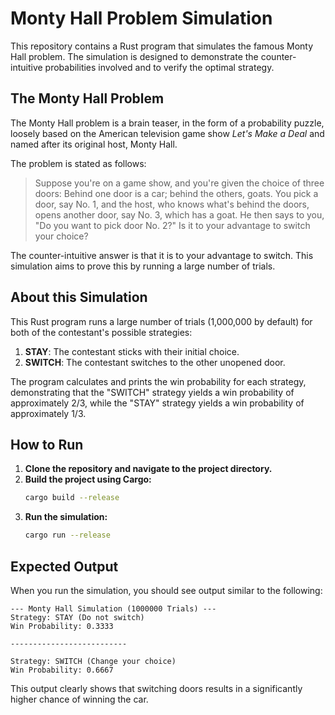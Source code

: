 # Monty Hall Problem Simulation

This repository contains a Rust program that simulates the famous Monty Hall problem. The simulation is designed to demonstrate the counter-intuitive probabilities involved and to verify the optimal strategy.

## The Monty Hall Problem

The Monty Hall problem is a brain teaser, in the form of a probability puzzle, loosely based on the American television game show *Let's Make a Deal* and named after its original host, Monty Hall.

The problem is stated as follows:
> Suppose you're on a game show, and you're given the choice of three doors: Behind one door is a car; behind the others, goats. You pick a door, say No. 1, and the host, who knows what's behind the doors, opens another door, say No. 3, which has a goat. He then says to you, "Do you want to pick door No. 2?" Is it to your advantage to switch your choice?

The counter-intuitive answer is that it is to your advantage to switch. This simulation aims to prove this by running a large number of trials.

## About this Simulation

This Rust program runs a large number of trials (1,000,000 by default) for both of the contestant's possible strategies:
1.  **STAY**: The contestant sticks with their initial choice.
2.  **SWITCH**: The contestant switches to the other unopened door.

The program calculates and prints the win probability for each strategy, demonstrating that the "SWITCH" strategy yields a win probability of approximately 2/3, while the "STAY" strategy yields a win probability of approximately 1/3.

## How to Run

1.  **Clone the repository and navigate to the project directory.**
2.  **Build the project using Cargo:**
    ```sh
    cargo build --release
    ```
3.  **Run the simulation:**
    ```sh
    cargo run --release
    ```

## Expected Output

When you run the simulation, you should see output similar to the following:

```
--- Monty Hall Simulation (1000000 Trials) ---
Strategy: STAY (Do not switch)
Win Probability: 0.3333

--------------------------

Strategy: SWITCH (Change your choice)
Win Probability: 0.6667
```

This output clearly shows that switching doors results in a significantly higher chance of winning the car.
